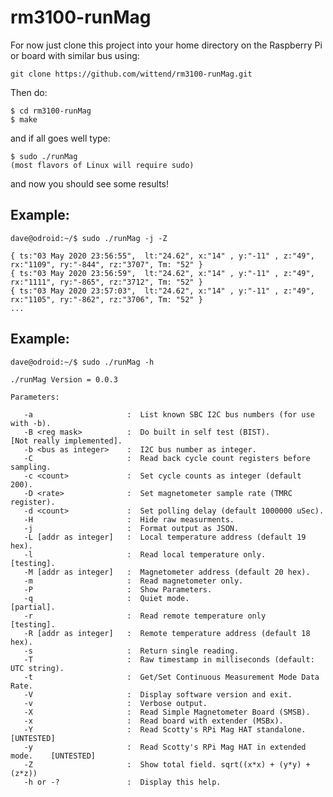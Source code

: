 # rm3100-runMag

For now just clone this project into your home directory on the Raspberry Pi or board with similar bus using:

    git clone https://github.com/wittend/rm3100-runMag.git

Then do:

    $ cd rm3100-runMag
    $ make
    

and if all goes well type:

    $ sudo ./runMag
    (most flavors of Linux will require sudo)
    

and now you should see some results!

## Example:

    dave@odroid:~/$ sudo ./runMag -j -Z
    
    { ts:"03 May 2020 23:56:55",  lt:"24.62", x:"14" , y:"-11" , z:"49", rx:"1109", ry:"-844", rz:"3707", Tm: "52" }
    { ts:"03 May 2020 23:56:59",  lt:"24.62", x:"14" , y:"-11" , z:"49", rx:"1111", ry:"-865", rz:"3712", Tm: "52" }
    { ts:"03 May 2020 23:57:03",  lt:"24.62", x:"14" , y:"-11" , z:"49", rx:"1105", ry:"-862", rz:"3706", Tm: "52" }
    ...
    

## Example:

    dave@odroid:~/$ sudo ./runMag -h
    
    ./runMag Version = 0.0.3
    
    Parameters:
    
       -a                     :  List known SBC I2C bus numbers (for use with -b).
       -B <reg mask>          :  Do built in self test (BIST).                  [Not really implemented].
       -b <bus as integer>    :  I2C bus number as integer.
       -C                     :  Read back cycle count registers before sampling.
       -c <count>             :  Set cycle counts as integer (default 200).
       -D <rate>              :  Set magnetometer sample rate (TMRC register).
       -d <count>             :  Set polling delay (default 1000000 uSec).
       -H                     :  Hide raw measurments.
       -j                     :  Format output as JSON.
       -L [addr as integer]   :  Local temperature address (default 19 hex).
       -l                     :  Read local temperature only.                   [testing].
       -M [addr as integer]   :  Magnetometer address (default 20 hex).
       -m                     :  Read magnetometer only.
       -P                     :  Show Parameters.
       -q                     :  Quiet mode.                                    [partial].
       -r                     :  Read remote temperature only                   [testing].
       -R [addr as integer]   :  Remote temperature address (default 18 hex).
       -s                     :  Return single reading.
       -T                     :  Raw timestamp in milliseconds (default: UTC string).
       -t                     :  Get/Set Continuous Measurement Mode Data Rate.
       -V                     :  Display software version and exit.
       -v                     :  Verbose output.
       -X                     :  Read Simple Magnetometer Board (SMSB).
       -x                     :  Read board with extender (MSBx).
       -Y                     :  Read Scotty's RPi Mag HAT standalone.          [UNTESTED]
       -y                     :  Read Scotty's RPi Mag HAT in extended mode.    [UNTESTED]
       -Z                     :  Show total field. sqrt((x*x) + (y*y) + (z*z))
       -h or -?               :  Display this help.


